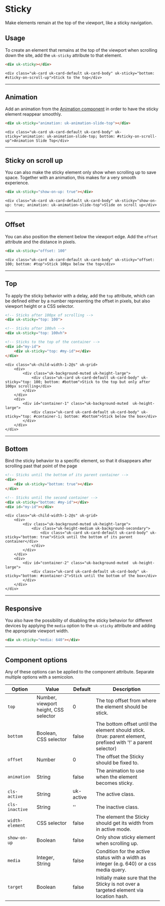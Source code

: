 # Sticky

<p class="uk-text-lead">Make elements remain at the top of the viewport, like a sticky navigation.</p>

## Usage

To create an element that remains at the top of the viewport when scrolling down the site, add the `uk-sticky` attribute to that element.

```html
<div uk-sticky></div>
```

```example
<div class="uk-card uk-card-default uk-card-body" uk-sticky="bottom: #sticky-on-scroll-up">Stick to the top</div>
```

***

## Animation

Add an animation from the [Animation component](animation.md) in order to have the sticky element reappear smoothly.

```html
<div uk-sticky="animation: uk-animation-slide-top"></div>
```

```example
<div class="uk-card uk-card-default uk-card-body" uk-sticky="animation: uk-animation-slide-top; bottom: #sticky-on-scroll-up">Animation Slide Top</div>
```

***

## Sticky on scroll up

You can also make the sticky element only show when scrolling up to save space. Together with an animation, this makes for a very smooth experience.

```html
<div uk-sticky="show-on-up: true"></div>
```

```example
<div class="uk-card uk-card-default uk-card-body" uk-sticky="show-on-up: true; animation: uk-animation-slide-top">Slide on scroll up</div>
```

***

## Offset

You can also position the element below the viewport edge. Add the `offset` attribute and the distance in pixels.

```html
<div uk-sticky="offset: 100"
```

```example
<div class="uk-card uk-card-default uk-card-body" uk-sticky="offset: 100; bottom: #top">Stick 100px below the top</div>
```

***

## Top

To apply the sticky behavior with a delay, add the `top` attribute, which can be defined either by a number representing the offset in pixels, but also viewport height or a CSS selector.

```html
<!-- Sticks after 100px of scrolling -->
<div uk-sticky="top: 100">

<!-- Sticks after 100vh -->
<div uk-sticky="top: 100vh">

<!-- Sticks to the top of the container -->
<div id="my-id">
    <div uk-sticky="top: #my-id"></div>
</div>
```

```example
<div class="uk-child-width-1-2@s" uk-grid>
    <div>
        <div class="uk-background-muted uk-height-large">
            <div class="uk-card uk-card-default uk-card-body" uk-sticky="top: 100; bottom: #bottom">Stick to the top but only after 100px scrolling</div>
        </div>
    </div>
    <div>
        <div id="container-1" class="uk-background-muted  uk-height-large">
            <div class="uk-card uk-card-default uk-card-body" uk-sticky="top: #container-1; bottom: #bottom">Stick below the box</div>
        </div>
    </div>
</div>
```

***

## Bottom

Bind the sticky behavior to a specific element, so that it disappears after scrolling past that point of the page

```html
<!-- Sticks until the bottom of its parent container -->
<div>
    <div uk-sticky="bottom: true"></div>
</div>

<!-- Sticks until the second container -->
<div uk-sticky="bottom: #my-id"></div>
<div id="my-id"></div>
```

```example
<div class="uk-child-width-1-2@s" uk-grid>
    <div>
        <div class="uk-background-muted uk-height-large">
            <div class="uk-height-medium uk-background-secondary">
                <div class="uk-card uk-card-default uk-card-body" uk-sticky="bottom: true">Stick until the bottom of its parent container</div>
            </div>
        </div>
    </div>
    <div>
        <div id="container-2" class="uk-background-muted  uk-height-large">
            <div class="uk-card uk-card-default uk-card-body" uk-sticky="bottom: #container-2">Stick until the bottom of the box</div>
        </div>
    </div>
</div>
```

***

## Responsive

You also have the possibility of disabling the sticky behavior for different devices by applying the `media` option to the `uk-sticky` attribute and adding the appropriate viewport width.

```html
<div uk-sticky="media: 640"></div>
```

***

## Component options

Any of these options can be applied to the component attribute. Separate multiple options with a semicolon.

| Option          | Value                                 | Default   | Description                                                                                                   |
|-----------------|---------------------------------------|-----------|---------------------------------------------------------------------------------------------------------------|
| `top`           | Number, viewport height, CSS selector | 0         | The top offset from where the element should be stick.                                                        |
| `bottom `       | Boolean, CSS selector                 | false     | The bottom offset until the element should stick. (true: parent element, prefixed with '!' a parent selector) |
| `offset `       | Number                                | 0         | The offset the Sticky should be fixed to.                                                                     |
| `animation `    | String                                | false     | The animation to use when the element becomes sticky.                                                         |
| `cls-active`    | String                                | uk-active | The active class.                                                                                             |
| `cls-inactive`  | String                                | ''        | The inactive class.                                                                                           |
| `width-element` | CSS selector                          | false     | The element the Sticky should get its width from in active mode.                                              |
| `show-on-up`    | Boolean                               | false     | Only show sticky element when scrolling up.                                                                   |
| `media `        | Integer, String                       | false     | Condition for the active status with a width as integer (e.g. 640) or a css media query.                      |
| `target `       | Boolean                               | false     | Initially make sure that the Sticky is not over a targeted element via location hash.                         |